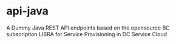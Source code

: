 # api-java
A Dummy Java REST API endpoints based on the opensource BC subscription LIBRA for Service Provisioning in DC Service Cloud
